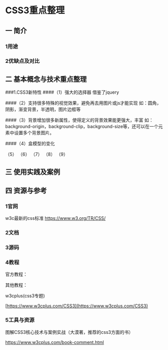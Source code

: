 # CSS3重点整理

## 一 简介

### 1用途

### 2优缺点及对比

## 二 基本概念与技术重点整理

###1.CSS3新特性
####（1）强大的选择器
借鉴了jquery

####（2）支持很多特殊的视觉效果，避免再去用图片或js才能实现
如：圆角，阴影，渐变背景，半透明，图片边框等

####（3）背景增加很多新属性，使得定义的背景效果能更强大，丰富
如：background-origin，background-clip，background-size等，还可以在一个元素中设置多个背景图片。

####（4）盒模型的变化


（5）
（6）
（7）
（8）
（9）

## 三 使用实践及案例

## 

## 四 资源与参考

### 1官网
w3c最新的css标准
https://www.w3.org/TR/CSS/

### 2文档

### 3源码

### 4教程

官方教程：

其他教程：

w3cplus\(css3专题\)

[https://www.w3cplus.com/CSS3](https://www.w3cplus.com/CSS3)

### 5工具与资源

图解CSS3核心技术与案例实战（大漠著，推荐的css3方面的书）

https://www.w3cplus.com/book-comment.html

